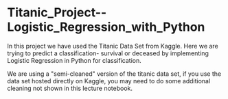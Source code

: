 # Titanic_Project--Logistic_Regression_with_Python

In this project we have used the Titanic Data Set from Kaggle. 
Here we are trying to predict a classification- survival or deceased by implementing Logistic Regression in Python for classification.

We are using a "semi-cleaned" version of the titanic data set, if you use the data set hosted directly on Kaggle, you may need to do some additional cleaning not shown in this lecture notebook.
